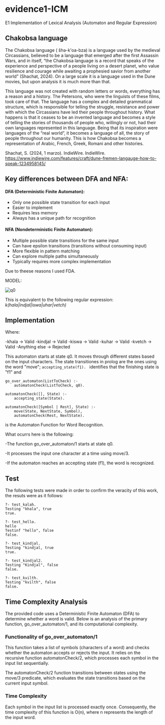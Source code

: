 # evidence1-ICM
E1 Implementation of Lexical Analysis (Automaton and Regular Expression)


## Chakobsa language
The Chakobsa language ( šhə-k'oa-bza) is a language used by the medieval Circassians, believed to be a language that emerged after the first Assassin Wars, and in itself, “the Chakobsa language is a record that speaks of the experience and perspective of a people living on a desert planet, who value resilience and courage while awaiting a prophesied savior from another world” (Shachat, 2024). On a large scale it is a language used in the Dune movies, but upon analysis it is much more than that.

This language was not created with random letters or words, everything has a reason and a history. The Petersons, who were the linguists of these films, took care of that. The language has a complex and detailed grammatical structure, which is responsible for telling the struggle, resistance and power with which the Circassians have led their people throughout history. What happens is that it ceases to be an invented language and becomes a style of telling the stories of thousands of people who, willingly or not, had their own languages represented in this language. Being that its inspiration were languages of the “real world”, it becomes a language of all, the story of people throughout our humanity. This is how Chakobsa becomes a representation of Arabic, French, Greek, Romani and other histories.

Shachat, S. (2024, 1 marzo). IndieWire. IndieWire. https://www.indiewire.com/features/craft/dune-fremen-langauge-how-to-speak-1234958145/ 


## Key differences between DFA and NFA:

#### DFA (Deterministic Finite Automaton):

+ Only one possible state transition for each input
+ Easier to implement
+ Requires less memory
+ Always has a unique path for recognition


#### NFA (Nondeterministic Finite Automaton):


+ Multiple possible state transitions for the same input
+ Can have epsilon transitions (transitions without consuming input)
+ More flexible in pattern matching
+ Can explore multiple paths simultaneously
+ Typically requires more complex implementation

Due to theese reasons I used FDA.


MODEL:

![q0](https://github.com/user-attachments/assets/bac08fe0-3ba8-4b0f-94b7-9f9a560b46bc)

This is equivalent to the following regular expression:  _k(hala|indjal|iswa|uhar|vetch)_

## Implementation
Where: 

-khala → Valid
-kindjal → Valid
-kiswa → Valid
-kuhar → Valid
-kvetch → Valid
-Anything else → Rejected

This automaton starts at state q0. It moves through different states based on the input characters.
The state transitiones in prolog are the ones using the word "move"; ```accepting_state(f1). ```
identifies that the finishing state is "f1" and 
```
go_over_automaton(ListToCheck) :-
    automatonCheck(ListToCheck, q0).

automatonCheck([], State) :-
    accepting_state(State).

automatonCheck([Symbol | Rest], State) :-
    move(State, NextState, Symbol),
    automatonCheck(Rest, NextState).
```
is the Automaton Function for Word Recognition. 

What ocurrs here is the following:

-The function go_over_automaton/1 starts at state q0.

-It processes the input one character at a time using move/3.

-If the automaton reaches an accepting state (f1), the word is recognized.


## Test

The following tests were made in order to confirm the veracity of this work, the resuts were as it follows:

```
?- test_kalah.
Testing "khala", true
true.
```

```
?- test_hello.
hello
Testinf "hello", false
false.
```

```
?- test_kindjal.
Testing "kindjal, true
true.
```

```
?- test_kindjal2.
Testing "Kindjal", false
false.
```

```
?- test_kvilth.
Testing "kvilth", false
false.
```

## Time Complexity Analysis

The provided code uses a Deterministic Finite Automaton (DFA) to determine whether a word is valid. Below is an analysis of the primary function, go_over_automaton/1, and its computational complexity.


### Functionality of go_over_automaton/1

This function takes a list of symbols (characters of a word) and checks whether the automaton accepts or rejects the input. It relies on the recursive function automatonCheck/2, which processes each symbol in the input list sequentially.


The automatonCheck/2 function transitions between states using the move/3 predicate, which evaluates the state transitions based on the current input symbol.


### Time Complexity
Each symbol in the input list is processed exactly once. Consequently, the time complexity of this function is O(n), where n represents the length of the input word.
